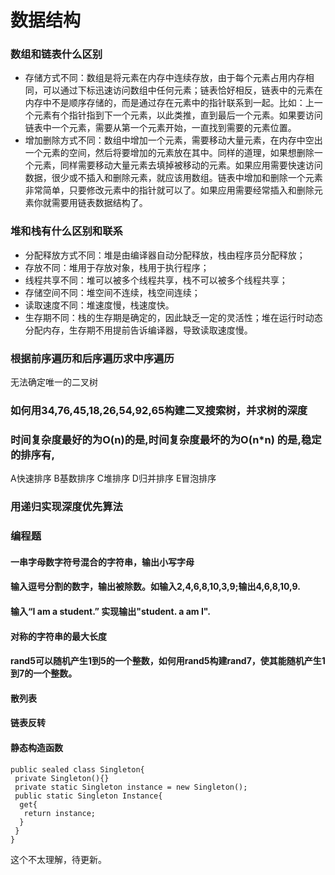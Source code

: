 # 数据结构
### 数组和链表什么区别
* 存储方式不同：数组是将元素在内存中连续存放，由于每个元素占用内存相同，可以通过下标迅速访问数组中任何元素；链表恰好相反，链表中的元素在内存中不是顺序存储的，而是通过存在元素中的指针联系到一起。比如：上一个元素有个指针指到下一个元素，以此类推，直到最后一个元素。如果要访问链表中一个元素，需要从第一个元素开始，一直找到需要的元素位置。
* 增加删除方式不同：数组中增加一个元素，需要移动大量元素，在内存中空出一个元素的空间，然后将要增加的元素放在其中。同样的道理，如果想删除一个元素，同样需要移动大量元素去填掉被移动的元素。如果应用需要快速访问数据，很少或不插入和删除元素，就应该用数组。链表中增加和删除一个元素非常简单，只要修改元素中的指针就可以了。如果应用需要经常插入和删除元素你就需要用链表数据结构了。

### 堆和栈有什么区别和联系
* 分配释放方式不同：堆是由编译器自动分配释放，栈由程序员分配释放；
* 存放不同：堆用于存放对象，栈用于执行程序；
* 线程共享不同：堆可以被多个线程共享，栈不可以被多个线程共享；
* 存储空间不同：堆空间不连续，栈空间连续；
* 读取速度不同：堆速度慢，栈速度快。
* 生存期不同：栈的生存期是确定的，因此缺乏一定的灵活性；堆在运行时动态分配内存，生存期不用提前告诉编译器，导致读取速度慢。

### 根据前序遍历和后序遍历求中序遍历
无法确定唯一的二叉树

### 如何用34,76,45,18,26,54,92,65构建二叉搜索树，并求树的深度

### 时间复杂度最好的为O(n)的是,时间复杂度最坏的为O(n\*n) 的是,稳定的排序有,
A快速排序 B基数排序 C堆排序 D归并排序 E冒泡排序

### 用递归实现深度优先算法

### 编程题
#### 一串字母数字符号混合的字符串，输出小写字母
#### 输入逗号分割的数字，输出被除数。如输入2,4,6,8,10,3,9;输出4,6,8,10,9.
#### 输入“I am a student.” 实现输出"student. a am I".
#### 对称的字符串的最大长度
#### rand5可以随机产生1到5的一个整数，如何用rand5构建rand7，使其能随机产生1到7的一个整数。
#### 散列表

#### 链表反转
#### 静态构造函数
```
public sealed class Singleton{
 private Singleton(){}
 private static Singleton instance = new Singleton();
 public static Singleton Instance{
  get{
   return instance;
  }
 }
}
```
这个不太理解，待更新。

